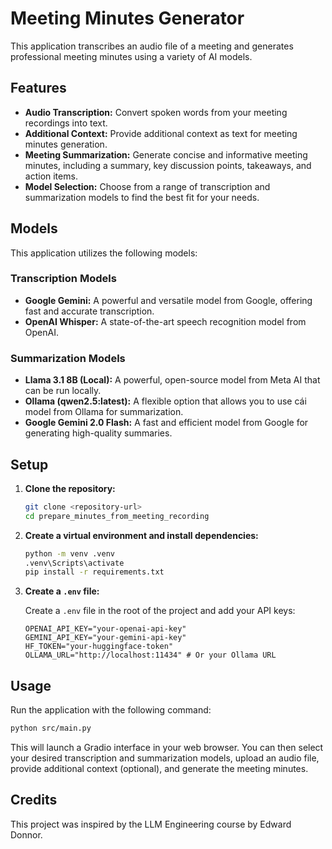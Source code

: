 # Meeting Minutes Generator

This application transcribes an audio file of a meeting and generates professional meeting minutes using a variety of AI models. 

## Features

- **Audio Transcription:** Convert spoken words from your meeting recordings into text.
- **Additional Context:** Provide additional context as text for meeting minutes generation.
- **Meeting Summarization:** Generate concise and informative meeting minutes, including a summary, key discussion points, takeaways, and action items.
- **Model Selection:** Choose from a range of transcription and summarization models to find the best fit for your needs.

## Models

This application utilizes the following models:

### Transcription Models

- **Google Gemini:** A powerful and versatile model from Google, offering fast and accurate transcription.
- **OpenAI Whisper:** A state-of-the-art speech recognition model from OpenAI.

### Summarization Models

- **Llama 3.1 8B (Local):** A powerful, open-source model from Meta AI that can be run locally.
- **Ollama (qwen2.5:latest):** A flexible option that allows you to use cái model from Ollama for summarization.
- **Google Gemini 2.0 Flash:** A fast and efficient model from Google for generating high-quality summaries.

## Setup

1.  **Clone the repository:**

    ```bash
    git clone <repository-url>
    cd prepare_minutes_from_meeting_recording
    ```

2.  **Create a virtual environment and install dependencies:**

    ```bash
    python -m venv .venv
    .venv\Scripts\activate
    pip install -r requirements.txt
    ```

3.  **Create a `.env` file:**

    Create a `.env` file in the root of the project and add your API keys:

    ```
    OPENAI_API_KEY="your-openai-api-key"
    GEMINI_API_KEY="your-gemini-api-key"
    HF_TOKEN="your-huggingface-token"
    OLLAMA_URL="http://localhost:11434" # Or your Ollama URL
    ```

## Usage

Run the application with the following command:

```bash
python src/main.py
```

This will launch a Gradio interface in your web browser. You can then select your desired transcription and summarization models, upload an audio file, provide additional context (optional), and generate the meeting minutes.

## Credits
This project was inspired by the LLM Engineering course by Edward Donnor.